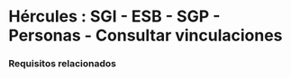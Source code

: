 # Hércules : SGI \- ESB \- SGP \- Personas \- Consultar vinculaciones



### Requisitos relacionados



  





